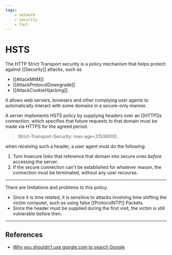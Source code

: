 ```yaml
---
tags:
    - network
    - security
    - fact
---
```


# HSTS

The HTTP Strict Transport security is a policy mechanism that helps protect against \[\[Security]] attacks, such as

- \[\[AttackMitM]]
- \[\[AttackProtocolDowngrade]]
- \[\[AttackCookieHijacking]].

It allows web servers, browsers and other complying user agents to automatically interact with some domains in a secure-only manner.

A server implements HSTS policy by supplying headers over an \[\[HTTP]]s connection, which specifies that future requests to that domain must be made via HTTPS for the agreed period.

> Strict-Transport-Security: max-age=31536000.

when receiving such a header, a user agent must do the following:

1. Turn Insecure links that reference that domain into secure ones *before* accessing the server.
2. If the secure connection can't be established for whatever reason, the connection must be terminated, without any user recourse.

___

There are limitations and problems to this policy.

- Since it is time related, it is sensitive to attacks involving time shifting the victim computer, such as using false \[\[ProtocolNTP]] Packets.
- Since the header must be supplied during the first visit, the victim is still vulnerable before then.

___

## References

- [Why you shouldn’t use google.com to search Google](https://www.youtube.com/watch?v=U_RKc2UoMTY)
